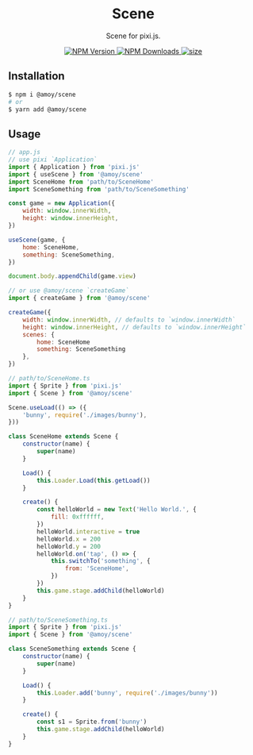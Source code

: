 <h1 align="center">Scene</h1>
<p align="center">Scene for pixi.js.</p>
<p align="center">
    <a href="https://www.npmjs.com/package/@amoy/scene">
        <img src="https://img.shields.io/npm/v/@amoy/scene.svg" alt="NPM Version">
    </a>
    <a href="https://www.npmjs.com/package/@amoy/scene">
        <img src="https://img.shields.io/npm/dt/@amoy/scene.svg" alt="NPM Downloads">
    </a>
    <a href="javascript:;">
        <img src="https://img.shields.io/github/size/amoyjs/query/dist/query.min.js.svg" alt="size">
    </a>
    <!-- <a href="https://github.com/amoyjs/query/blob/master/LICENSE">
        <img src="https://img.shields.io/github/license/amoyjs/query.svg" alt="MIT License">
    </a> -->
</p>

## Installation

```sh
$ npm i @amoy/scene
# or
$ yarn add @amoy/scene
```


## Usage

```js
// app.js
// use pixi `Application`
import { Application } from 'pixi.js'
import { useScene } from '@amoy/scene'
import SceneHome from 'path/to/SceneHome'
import SceneSomething from 'path/to/SceneSomething'

const game = new Application({
    width: window.innerWidth,
    height: window.innerHeight,
})

useScene(game, {
    home: SceneHome,
    something: SceneSomething,
})

document.body.appendChild(game.view)

// or use @amoy/scene `createGame`
import { createGame } from '@amoy/scene'

createGame({
    width: window.innerWidth, // defaults to `window.innerWidth`
    height: window.innerHeight, // defaults to `window.innerHeight`
    scenes: {
        home: SceneHome
        something: SceneSomething
    },
})

// path/to/SceneHome.ts
import { Sprite } from 'pixi.js'
import { Scene } from '@amoy/scene'

Scene.useLoad(() => ({
    'bunny', require('./images/bunny'),
}))

class SceneHome extends Scene {
    constructor(name) {
        super(name)
    }

    Load() {
        this.Loader.Load(this.getLoad())
    }

    create() {
        const helloWorld = new Text('Hello World.', {
            fill: 0xffffff,
        })
        helloWorld.interactive = true
        helloWorld.x = 200
        helloWorld.y = 200
        helloWorld.on('tap', () => {
            this.switchTo('something', {
                from: 'SceneHome',
            })
        })
        this.game.stage.addChild(helloWorld)
    }
}

// path/to/SceneSomething.ts
import { Sprite } from 'pixi.js'
import { Scene } from '@amoy/scene'

class SceneSomething extends Scene {
    constructor(name) {
        super(name)
    }

    Load() {
        this.Loader.add('bunny', require('./images/bunny'))
    }

    create() {
        const s1 = Sprite.from('bunny')
        this.game.stage.addChild(helloWorld)
    }
}
```
